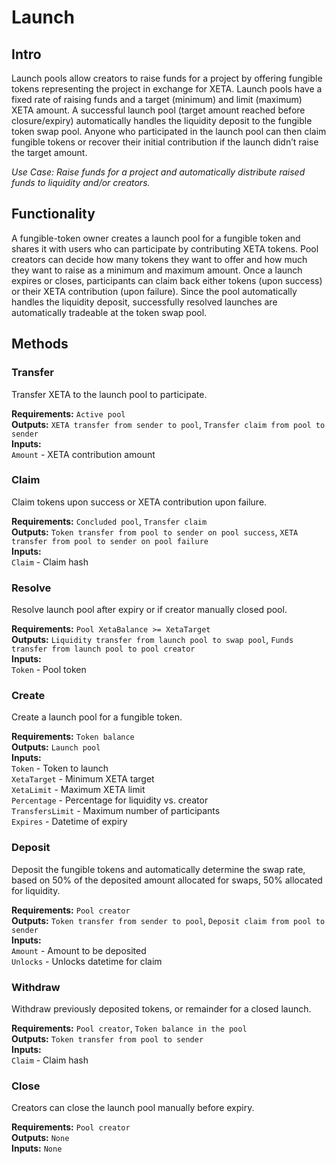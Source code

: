 # Launch

## Intro
Launch pools allow creators to raise funds for a project by offering fungible tokens representing the project in exchange for XETA. Launch pools have a fixed rate of raising funds and a target (minimum) and limit (maximum) XETA amount. A successful launch pool (target amount reached before closure/expiry) automatically handles the liquidity deposit to the fungible token swap pool. Anyone who participated in the launch pool can then claim fungible tokens or recover their initial contribution if the launch didn’t raise the target amount.

*Use Case: Raise funds for a project and automatically distribute raised funds to liquidity and/or creators.*

## Functionality
A fungible-token owner creates a launch pool for a fungible token and shares it with users who can participate by contributing XETA tokens. Pool creators can decide how many tokens they want to offer and how much they want to raise as a minimum and maximum amount. Once a launch expires or closes, participants can claim back either tokens (upon success) or their XETA contribution (upon failure). Since the pool automatically handles the liquidity deposit, successfully resolved launches are automatically tradeable at the token swap pool.

## Methods

### Transfer
Transfer XETA to the launch pool to participate.

**Requirements:** `Active pool`  
**Outputs:** `XETA transfer from sender to pool`, `Transfer claim from pool to sender`  
**Inputs:**  
`Amount` - XETA contribution amount  

### Claim
Claim tokens upon success or XETA contribution upon failure.

**Requirements:** `Concluded pool`, `Transfer claim`  
**Outputs:** `Token transfer from pool to sender on pool success`, `XETA transfer from pool to sender on pool failure`  
**Inputs:**  
`Claim` - Claim hash    

### Resolve
Resolve launch pool after expiry or if creator manually closed pool.

**Requirements:** `Pool XetaBalance >= XetaTarget`  
**Outputs:** `Liquidity transfer from launch pool to swap pool`, `Funds transfer from launch pool to pool creator`  
**Inputs:**  
`Token` - Pool token  

### Create
Create a launch pool for a fungible token.

**Requirements:** `Token balance`  
**Outputs:** `Launch pool`  
**Inputs:**  
`Token` - Token to launch  
`XetaTarget` - Minimum XETA target  
`XetaLimit` - Maximum XETA limit  
`Percentage` - Percentage for liquidity vs. creator  
`TransfersLimit` - Maximum number of participants  
`Expires` - Datetime of expiry  

### Deposit
Deposit the fungible tokens and automatically determine the swap rate, based on 50% of the deposited amount allocated for swaps, 50% allocated for liquidity.

**Requirements:** `Pool creator`  
**Outputs:** `Token transfer from sender to pool`, `Deposit claim from pool to sender`    
**Inputs:**  
`Amount` - Amount to be deposited  
`Unlocks` - Unlocks datetime for claim  

### Withdraw
Withdraw previously deposited tokens, or remainder for a closed launch.

**Requirements:** `Pool creator`, `Token balance in the pool`  
**Outputs:** `Token transfer from pool to sender`  
**Inputs:**  
`Claim` - Claim hash  

### Close
Creators can close the launch pool manually before expiry.

**Requirements:** `Pool creator`  
**Outputs:** `None`  
**Inputs:** `None`  

<div style="page-break-after: always; visibility: hidden">\pagebreak</div>
